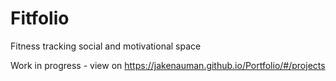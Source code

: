 # Fitfolio
Fitness tracking social and motivational space

Work in progress - view on https://jakenauman.github.io/Portfolio/#/projects
